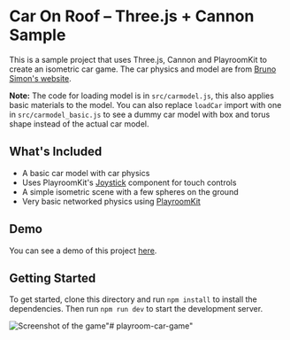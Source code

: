 # Car On Roof – Three.js + Cannon Sample

This is a sample project that uses Three.js, Cannon and PlayroomKit to create an isometric car game. The car physics and model are from [Bruno Simon's website](https://bruno-simon.com/).

**Note:** The code for loading model is in `src/carmodel.js`, this also applies basic materials to the model. You can also replace `loadCar` import with one in `src/carmodel_basic.js` to see a dummy car model with box and torus shape instead of the actual car model.

## What's Included

- A basic car model with car physics
- Uses PlayroomKit's [Joystick](https://docs.joinplayroom.com/multiplayer/joystick) component for touch controls
- A simple isometric scene with a few spheres on the ground
- Very basic networked physics using [PlayroomKit](https://docs.joinplayroom.com)
## Demo

You can see a demo of this project [here](https://carsonroof.joinplayroom.com).

## Getting Started

To get started, clone this directory and run `npm install` to install the dependencies.
Then run `npm run dev` to start the development server.

![Screenshot of the game](./screenshot.jpg)"# playroom-car-game" 

